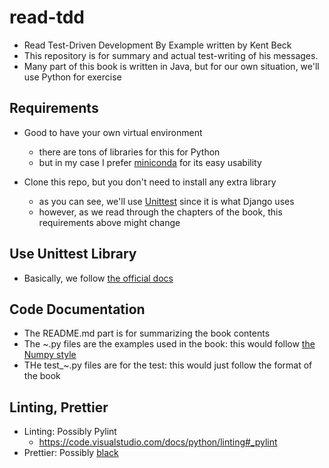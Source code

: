 # read-tdd
- Read Test-Driven Development By Example written by Kent Beck
- This repository is for summary and actual test-writing of his messages. 
- Many part of this book is written in Java, but for our own situation, we'll use Python for exercise

## Requirements
- Good to have your own virtual environment
    - there are tons of libraries for this for Python
    - but in my case I prefer [miniconda](https://docs.conda.io/en/latest/miniconda.html) for its easy usability

- Clone this repo, but you don't need to install any extra library
    - as you can see, we'll use [Unittest](https://docs.python.org/3/library/unittest.html) since it is what Django uses
    - however, as we read through the chapters of the book, this requirements above might change

## Use Unittest Library
- Basically, we follow [the official docs](https://docs.python.org/3/library/unittest.html)

## Code Documentation
- The README.md part is for summarizing the book contents
- The ~.py files are the examples used in the book: this would follow [the Numpy style](https://numpydoc.readthedocs.io/en/latest/format.html)
- THe test_~.py files are for the test: this would just follow the format of the book

## Linting, Prettier
- Linting: Possibly Pylint
    - https://code.visualstudio.com/docs/python/linting#_pylint
- Prettier: Possibly [black](https://github.com/psf/black)
